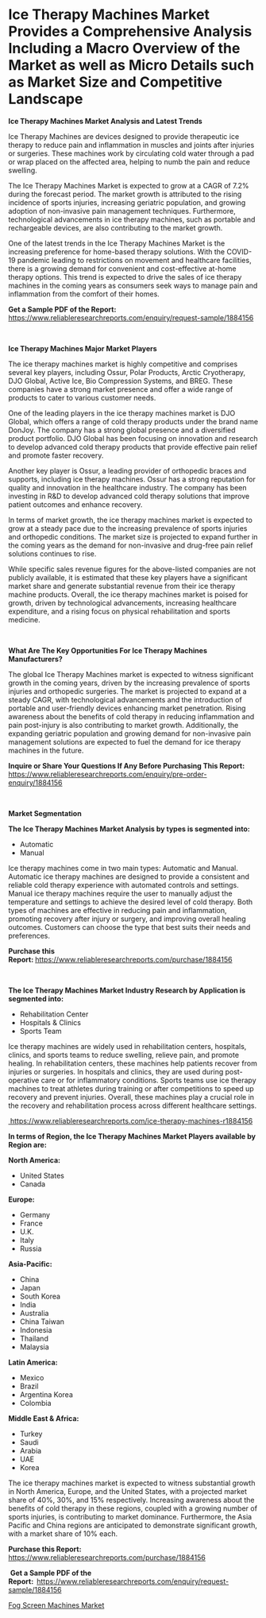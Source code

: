 <p><h1>Ice Therapy Machines Market Provides a Comprehensive Analysis Including a Macro Overview of the Market as well as Micro Details such as Market Size and Competitive Landscape</h1></p><p><strong>Ice Therapy Machines Market Analysis and Latest Trends</strong></p>
<p><p>Ice Therapy Machines are devices designed to provide therapeutic ice therapy to reduce pain and inflammation in muscles and joints after injuries or surgeries. These machines work by circulating cold water through a pad or wrap placed on the affected area, helping to numb the pain and reduce swelling.</p><p>The Ice Therapy Machines Market is expected to grow at a CAGR of 7.2% during the forecast period. The market growth is attributed to the rising incidence of sports injuries, increasing geriatric population, and growing adoption of non-invasive pain management techniques. Furthermore, technological advancements in ice therapy machines, such as portable and rechargeable devices, are also contributing to the market growth.</p><p>One of the latest trends in the Ice Therapy Machines Market is the increasing preference for home-based therapy solutions. With the COVID-19 pandemic leading to restrictions on movement and healthcare facilities, there is a growing demand for convenient and cost-effective at-home therapy options. This trend is expected to drive the sales of ice therapy machines in the coming years as consumers seek ways to manage pain and inflammation from the comfort of their homes.</p></p>
<p><strong>Get a Sample PDF of the Report:&nbsp;</strong> <a href="https://www.reliableresearchreports.com/enquiry/request-sample/1884156">https://www.reliableresearchreports.com/enquiry/request-sample/1884156</a></p>
<p>&nbsp;</p>
<p><strong>Ice Therapy Machines Major Market Players</strong></p>
<p><p>The ice therapy machines market is highly competitive and comprises several key players, including Ossur, Polar Products, Arctic Cryotherapy, DJO Global, Active Ice, Bio Compression Systems, and BREG. These companies have a strong market presence and offer a wide range of products to cater to various customer needs.</p><p>One of the leading players in the ice therapy machines market is DJO Global, which offers a range of cold therapy products under the brand name DonJoy. The company has a strong global presence and a diversified product portfolio. DJO Global has been focusing on innovation and research to develop advanced cold therapy products that provide effective pain relief and promote faster recovery.</p><p>Another key player is Ossur, a leading provider of orthopedic braces and supports, including ice therapy machines. Ossur has a strong reputation for quality and innovation in the healthcare industry. The company has been investing in R&D to develop advanced cold therapy solutions that improve patient outcomes and enhance recovery.</p><p>In terms of market growth, the ice therapy machines market is expected to grow at a steady pace due to the increasing prevalence of sports injuries and orthopedic conditions. The market size is projected to expand further in the coming years as the demand for non-invasive and drug-free pain relief solutions continues to rise.</p><p>While specific sales revenue figures for the above-listed companies are not publicly available, it is estimated that these key players have a significant market share and generate substantial revenue from their ice therapy machine products. Overall, the ice therapy machines market is poised for growth, driven by technological advancements, increasing healthcare expenditure, and a rising focus on physical rehabilitation and sports medicine.</p></p>
<p>&nbsp;</p>
<p><strong>What Are The Key Opportunities For Ice Therapy Machines Manufacturers?</strong></p>
<p><p>The global Ice Therapy Machines market is expected to witness significant growth in the coming years, driven by the increasing prevalence of sports injuries and orthopedic surgeries. The market is projected to expand at a steady CAGR, with technological advancements and the introduction of portable and user-friendly devices enhancing market penetration. Rising awareness about the benefits of cold therapy in reducing inflammation and pain post-injury is also contributing to market growth. Additionally, the expanding geriatric population and growing demand for non-invasive pain management solutions are expected to fuel the demand for ice therapy machines in the future.</p></p>
<p><strong>Inquire or Share Your Questions If Any Before Purchasing This Report:</strong> <a href="https://www.reliableresearchreports.com/enquiry/pre-order-enquiry/1884156">https://www.reliableresearchreports.com/enquiry/pre-order-enquiry/1884156</a></p>
<p>&nbsp;</p>
<p><strong>Market Segmentation</strong></p>
<p><strong>The Ice Therapy Machines Market Analysis by types is segmented into:</strong></p>
<p><ul><li>Automatic</li><li>Manual</li></ul></p>
<p><p>Ice therapy machines come in two main types: Automatic and Manual. Automatic ice therapy machines are designed to provide a consistent and reliable cold therapy experience with automated controls and settings. Manual ice therapy machines require the user to manually adjust the temperature and settings to achieve the desired level of cold therapy. Both types of machines are effective in reducing pain and inflammation, promoting recovery after injury or surgery, and improving overall healing outcomes. Customers can choose the type that best suits their needs and preferences.</p></p>
<p><strong>Purchase this Report:&nbsp;</strong><a href="https://www.reliableresearchreports.com/purchase/1884156">https://www.reliableresearchreports.com/purchase/1884156</a></p>
<p>&nbsp;</p>
<p><strong>The Ice Therapy Machines Market Industry Research by Application is segmented into:</strong></p>
<p><ul><li>Rehabilitation Center</li><li>Hospitals & Clinics</li><li>Sports Team</li></ul></p>
<p><p>Ice therapy machines are widely used in rehabilitation centers, hospitals, clinics, and sports teams to reduce swelling, relieve pain, and promote healing. In rehabilitation centers, these machines help patients recover from injuries or surgeries. In hospitals and clinics, they are used during post-operative care or for inflammatory conditions. Sports teams use ice therapy machines to treat athletes during training or after competitions to speed up recovery and prevent injuries. Overall, these machines play a crucial role in the recovery and rehabilitation process across different healthcare settings.</p></p>
<p><a href="https://www.reliableresearchreports.com/ice-therapy-machines-r1884156">&nbsp;https://www.reliableresearchreports.com/ice-therapy-machines-r1884156</a></p>
<p><strong>In terms of Region, the Ice Therapy Machines Market Players available by Region are:</strong></p>
<p>
    <p> <strong> North America: </strong>
        <ul>
            <li>United States</li>
            <li>Canada</li>
        </ul>
        </p> 
    <p> <strong> Europe: </strong>
        <ul>
            <li>Germany</li>
            <li>France</li>
            <li>U.K.</li>
            <li>Italy</li>
            <li>Russia</li>
        </ul>
        </p> 
    <p> <strong> Asia-Pacific: </strong>
        <ul>
            <li>China</li>
            <li>Japan</li>
            <li>South Korea</li>
            <li>India</li>
            <li>Australia</li>
            <li>China Taiwan</li>
            <li>Indonesia</li>
            <li>Thailand</li>
            <li>Malaysia</li>
        </ul>
        </p> 
    <p> <strong> Latin America: </strong>
        <ul>
            <li>Mexico</li>
            <li>Brazil</li>
            <li>Argentina Korea</li>
            <li>Colombia</li>
        </ul>
        </p> 
    <p> <strong> Middle East & Africa: </strong>
        <ul>
            <li>Turkey</li>
            <li>Saudi</li>
            <li>Arabia</li>
            <li>UAE</li>
            <li>Korea</li>
        </ul>
    </p>
    </p>
<p><p>The ice therapy machines market is expected to witness substantial growth in North America, Europe, and the United States, with a projected market share of 40%, 30%, and 15% respectively. Increasing awareness about the benefits of cold therapy in these regions, coupled with a growing number of sports injuries, is contributing to market dominance. Furthermore, the Asia Pacific and China regions are anticipated to demonstrate significant growth, with a market share of 10% each.</p></p>
<p><strong>Purchase this Report: </strong><a href="https://www.reliableresearchreports.com/purchase/1884156">https://www.reliableresearchreports.com/purchase/1884156</a></p>
<p>&nbsp;<strong>Get a Sample PDF of the Report:&nbsp;&nbsp;</strong><a href="https://www.reliableresearchreports.com/enquiry/request-sample/1884156">https://www.reliableresearchreports.com/enquiry/request-sample/1884156</a></p>
<p><strong></strong></p>
<p><p><a href="https://github.com/AKSHATREPORTPRIME/Market-Research-Report-List-5/blob/main/fog-screen-machines-market.md">Fog Screen Machines Market</a></p></p>
